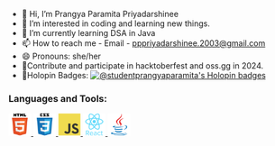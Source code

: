 - 👋 Hi, I’m Prangya Paramita Priyadarshinee
- 👀 I’m interested in coding and learning new things.
- 🌱 I’m currently learning DSA in Java 
- 📫 How to reach me - Email - pppriyadarshinee.2003@gmail.com
- 😄 Pronouns: she/her
- 📌Contribute and participate in hacktoberfest and oss.gg in 2024.
- 🎉Holopin Badges:
  <a href="https://holopin.io/@studentprangyaparamita">
      <img src="https://holopin.me/studentprangyaparamita" alt="@studentprangyaparamita's Holopin badges" />
  </a>

<h3 align="left" class="heading-element" dir="auto">Languages and Tools:</h3>
<a href="https://www.w3.org/html/" rel="nofollow">
  <img src="https://raw.githubusercontent.com/devicons/devicon/master/icons/html5/html5-original-wordmark.svg" alt="html5" width="40" height="40" style="max-width: 100%;">
</a>
<a href="https://www.w3schools.com/css/" rel="nofollow">
<img src="https://raw.githubusercontent.com/devicons/devicon/master/icons/css3/css3-original-wordmark.svg" alt="css3" width="40" height="40" style="max-width: 100%;">
</a>
<a href="https://developer.mozilla.org/en-US/docs/Web/JavaScript" rel="nofollow">
  <img src="https://raw.githubusercontent.com/devicons/devicon/master/icons/javascript/javascript-original.svg" alt="javascript" width="40" height="40" style="max-width: 100%;">
</a>
<a href="https://reactjs.org/" rel="nofollow">
  <img src="https://raw.githubusercontent.com/devicons/devicon/master/icons/react/react-original-wordmark.svg" alt="react" width="40" height="40" style="max-width: 100%;">
</a>
<a href="https://www.java.com" rel="nofollow">
  <img src="https://raw.githubusercontent.com/devicons/devicon/master/icons/java/java-original.svg" alt="java" width="40" height="40" style="max-width: 100%;">
</a>
<!---
Student-PrangyaParamita/Student-PrangyaParamita is a ✨ special ✨ repository because its `README.md` (this file) appears on your GitHub profile.
You can click the Preview link to take a look at your changes.
--->
